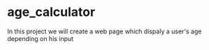 # age_calculator
In this project we will create a web page which dispaly  a user's age depending on his input
